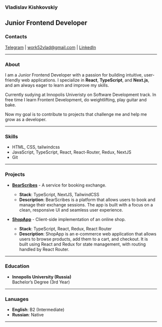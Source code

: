 
### Vladislav Kishkovskiy

## Junior Frontend Developer

### Contacts
[Telegram](https://t.me/deeprecession) | work52vlad@gmail.com | [LinkedIn](https://www.linkedin.com/in/vladislav-kishkovsky-881242228/)

---

### About

I am a Junior Frontend Developer with a passion for building intuitive, user-friendly web applications. 
I specialize in **React**, **TypeScript**, and **Next.js**, and am always eager to learn and improve my skills.

Currently sudying at Innopolis Univeristy on Software Development track.
In free time I learn Frontent Development, do weightlifting, play guitar and bake.

Now my goal is to contribute to projects that challenge me and help me grow as a developer.

---

### Skills

- HTML, CSS, tailwindcss
- JavaScript, TypeScript, React, React-Router, Redux, NextJS
- Git

---

### Projects

- **[BearScribes](https://github.com/IU-Team-Projects/BearScribes)** - A service for booking exchange.
  - **Stack**: TypeScript, NextJS, TailwindCSS
  - **Description**: BearScribes is a platform that allows users to book and manage their exchange sessions. The app is built with a focus on a clean, responsive UI and seamless user experience.

- **[ShopApp](https://github.com/deeprecession/shop-app)** - Client-side implementation of an online shop.
  - **Stack**: TypeScript, React, Redux, React Router
  - **Description**: ShopApp is an e-commerce web application that allows users to browse products, add them to a cart, and checkout. It is built using React and Redux for state management, with routing handled by React Router.

---

### Education

- **Innopolis University (Russia)**  
  Bachelor’s Degree (3rd Year)

---

### Lanuages

- **English**: B2 (Intermediate)
- **Russian**: Native

---

